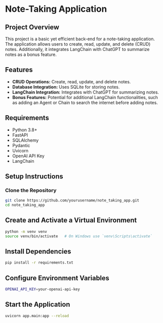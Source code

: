 # Note-Taking Application

## Project Overview

This project is a basic yet efficient back-end for a note-taking application. The application allows users to create, read, update, and delete (CRUD) notes. Additionally, it integrates LangChain with ChatGPT to summarize notes as a bonus feature.

## Features

- **CRUD Operations:** Create, read, update, and delete notes.
- **Database Integration:** Uses SQLite for storing notes.
- **LangChain Integration:** Integrates with ChatGPT for summarizing notes.
- **Bonus Features:** Potential for additional LangChain functionalities, such as adding an Agent or Chain to search the internet before adding notes.

## Requirements

- Python 3.8+
- FastAPI
- SQLAlchemy
- Pydantic
- Uvicorn
- OpenAI API Key
- LangChain

## Setup Instructions

### Clone the Repository

```bash
git clone https://github.com/yourusername/note_taking_app.git
cd note_taking_app
```

## Create and Activate a Virtual Environment
```bash
python -m venv venv
source venv/bin/activate   # On Windows use `venv\Scripts\activate`
```

## Install Dependencies

```bash
pip install -r requirements.txt
```

## Configure Environment Variables
``` bash
OPENAI_API_KEY=your-openai-api-key
```

## Start the Application
``` bash
uvicorn app.main:app --reload
```
 